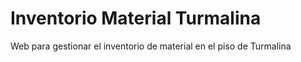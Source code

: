 # Inventorio Material Turmalina
Web para gestionar el inventorio de material en el piso de Turmalina
